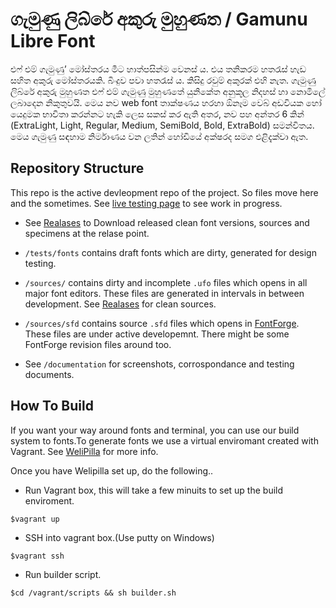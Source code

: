 ගැමුණු ලිබ්රේ අකුරු මුහුණත / Gamunu Libre Font
===================

එෆ් එම් ගැමුණු’ මෝස්තරය මීට හාත්පසින්ම වෙනස් ය. එය තනිකරම හතරැස් හැඩ සහිත අකුරු මෝස්තරයකි. බිංදුව පවා හතරැස් ය. කිසිදු රවුම් අකුරක් එහි නැත. ගැමුණු ලිබ්රේ අකුරු මුහුණත එෆ් එම් ගැමුණු මුහුණතේ යුනිකේත අනුකූල නිදහස් හා නොමිලේ ලබාදෙන නිකුතුවයි. මෙය නව web font තාක්ෂණය හරහා ඕනෑම වෙබ් අඩවියක හෝ යෙදුමක භාවිතා කරන්නට හැකි ලෙස සකස් කර ඇති අතර, නව පහ අන්තර 6 කින් (ExtraLight, Light, Regular, Medium, SemiBold, Bold, ExtraBold) සමන්විතය. මෙය ගැමුණු සඳහාම නිර්මාණය වන ලතින් හෝඩියේ අක්ෂරද සමග එළිදැක්වා ඇත.



## Repository Structure

This repo is the active devleopment repo of the project. So files move here and the sometimes. See [live testing page](http://mooniak.com/gemunu-libre-font/tests/) to see work in progress.

- See [Realases](https://github.com/mooniak/gemunu-libre-font/releases) to Download released clean font versions, sources and specimens at the relase point.

- `/tests/fonts` contains draft fonts which are dirty, generated for design testing.

- `/sources/` contains dirty and incomplete `.ufo` files which opens in all major font editors. These files are generated in intervals in between development. See [Realases](https://github.com/mooniak/gemunu-libre-font/releases) for clean sources.

- `/sources/sfd` contains source `.sfd` files which opens in [FontForge](http://fontforge.github.io/en-US/). These files are under active developemnt. There might be some FontForge revision files around too.

- See `/documentation` for screenshots, corrospondance and testing documents.



## How To Build 

If you want your way around fonts and terminal, you can use our build system to fonts.To generate fonts we use a virtual enviromant created with Vagrant. See [WeliPilla](https://github.com/mooniak/WeliPilla) for more info.

Once you have Welipilla set up, do the following..

- Run Vagrant box, this will take a few minuits to set up the build enviroment.

```shell
$vagrant up
```

- SSH into vagrant box.(Use putty on Windows)
```shell
$vagrant ssh
```

- Run builder script.
```shell
$cd /vagrant/scripts && sh builder.sh
```
